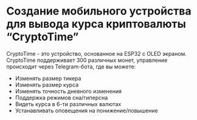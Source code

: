 # Создание мобильного устройства для вывода курса криптовалюты “CryptoTime”
CryptoTime - это устройство, основанное на ESP32 c OLED экраном. CryptoTime поддерживает 300 различных монет, управление происходит через Telegram-бота, где вы можете: 
- Изменять размер тикера
- Изменять размер курса
- Изменять точность дневного изменения
- Поддержка режимов сна/гиперсна
- Видеть курса в 6-ти различных валютах
- Устанавливать оповещения на понижение/повышение

